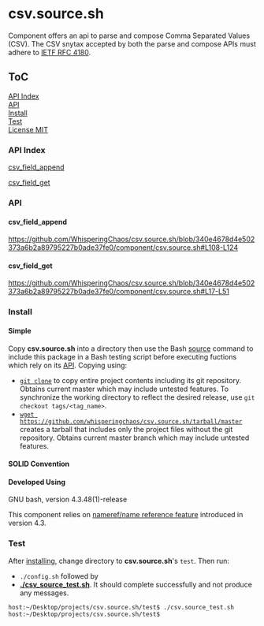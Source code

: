 # csv.source.sh
Component offers an api to parse and compose Comma Separated Values (CSV).  The CSV snytax accepted by both the parse and compose APIs must adhere to [IETF RFC 4180](https://www.ietf.org/rfc/rfc4180.txt).

## ToC
[API Index](#api-index)  
[API](#api)  
[Install](#install)  
[Test](#test)  
[License MIT](LICENSE)  


### API Index
[csv_field_append](#csv_field_append)

[csv_field_get](#csv_field_get)

### API

#### csv_field_append
https://github.com/WhisperingChaos/csv.source.sh/blob/340e4678d4e502373a6b2a89795227b0ade37fe0/component/csv.source.sh#L108-L124
#### csv_field_get
https://github.com/WhisperingChaos/csv.source.sh/blob/340e4678d4e502373a6b2a89795227b0ade37fe0/component/csv.source.sh#L17-L51

### Install
#### Simple
Copy **csv.source.sh** into a directory then use the Bash [source](https://www.gnu.org/software/bash/manual/html_node/Bash-Builtins.html#Bash-Builtins) command to include this package in a Bash testing script before executing fuctions which rely on its [API](#api-index).  Copying using:

  * [```git clone```](https://help.github.com/articles/cloning-a-repository/) to copy entire project contents including its git repository.  Obtains current master which may include untested features.  To synchronize the working directory to reflect the desired release, use ```git checkout tags/<tag_name>```.
  *  [```wget https://github.com/whisperingchaos/csv.source.sh/tarball/master```](https://github.com/whisperingchaos/csv.source.sh/tarball/master) creates a tarball that includes only the project files without the git repository.  Obtains current master branch which may include untested features.
#### SOLID Convention    
#### Developed Using 
GNU bash, version 4.3.48(1)-release

This component relies on [nameref/name reference feature](https://www.gnu.org/software/bash/manual/html_node/Shell-Parameters.html) introduced in version 4.3.
### Test
After [installing](#install), change directory to **csv.source.sh**'s ```test```. Then run:
  * ```./config.sh``` followed by
  * [**./csv_source_test.sh**](test/csv_source_test.sh).  It should complete successfully and not produce any messages.
```
host:~/Desktop/projects/csv.source.sh/test$ ./csv.source_test.sh
host:~/Desktop/projects/csv.source.sh/test$ 
```
